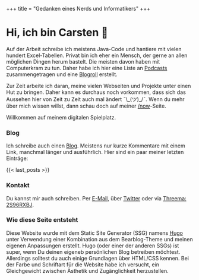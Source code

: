 +++
title = "Gedanken eines Nerds und Informatikers"
+++

# Hi, ich bin Carsten 👋

Auf der Arbeit schreibe ich meistens Java-Code und hantiere mit vielen hundert Excel-Tabellen. Privat bin ich eher ein Mensch, der gerne an allen möglichen Dingen herum bastelt. Die meisten davon haben mit Computerkram zu tun. Daher habe ich hier eine Liste an [Podcasts](/podcasts) zusammengetragen und eine [Blogroll](/blogroll) erstellt.

Zur Zeit arbeite ich daran, meine vielen Webseiten und Projekte unter einen Hut zu bringen. Daher kann es durchaus noch vorkommen, dass sich das Aussehen hier von Zeit zu Zeit auch mal ändert ¯&#92;&#95;(ツ)&#95;/¯. Wenn du mehr über mich wissen willst, dann schau doch auf meiner [/now](/now)-Seite.

Willkommen auf meinem digitalen Spielplatz.

### Blog

Ich schreibe auch einen [Blog](/blog). Meistens nur kurze Kommentare mit einem Link, manchmal länger und ausführlich. Hier sind ein paar meiner letzten Einträge:

{{< last_posts >}}

### Kontakt

Du kannst mir auch schreiben. Per [E-Mail](/impressum), über [Twitter](//twitter.com/cblte) oder via [Threema: 2S96RXBJ](//threema.id/2s96rxbj).

### Wie diese Seite entsteht

Diese Website wurde mit dem Static Site Generator (SSG) namens [Hugo](https://gohugo.io) unter Verwendung einer Kombination aus dem Bearblog-Theme und meinen eigenen Anpassungen erstellt. Hugo (oder einer der anderen SSGs) ist super, wenn Du deinen eigeneb persönlichen Blog betreiben möchtest. Allerdings solltest du auch einige Grundlagen über HTML/CSS kennen. Bei der Farbe und Schriftart für die Website habe ich versucht, ein Gleichgewicht zwischen Ästhetik und Zugänglichkeit herzustellen.
